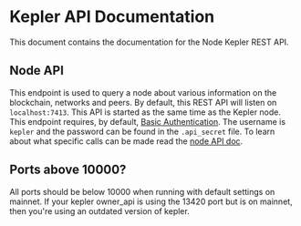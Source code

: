 # Kepler API Documentation

This document contains the documentation for the Node Kepler REST API.

## Node API

This endpoint is used to query a node about various information on the blockchain, networks and peers. By default, this REST API will listen on `localhost:7413`. This API is started as the same time as the Kepler node.
This endpoint requires, by default, [Basic Authentication](https://en.wikipedia.org/wiki/Basic_access_authentication). The username is `kepler` and the password can be found in the `.api_secret` file.
To learn about what specific calls can be made read the [node API doc](node_api.md).

## Ports above 10000?

All ports should be below 10000 when running with default settings on mainnet. If your kepler owner_api is using the 13420 port but is on mainnet, then you're using an outdated version of kepler.
